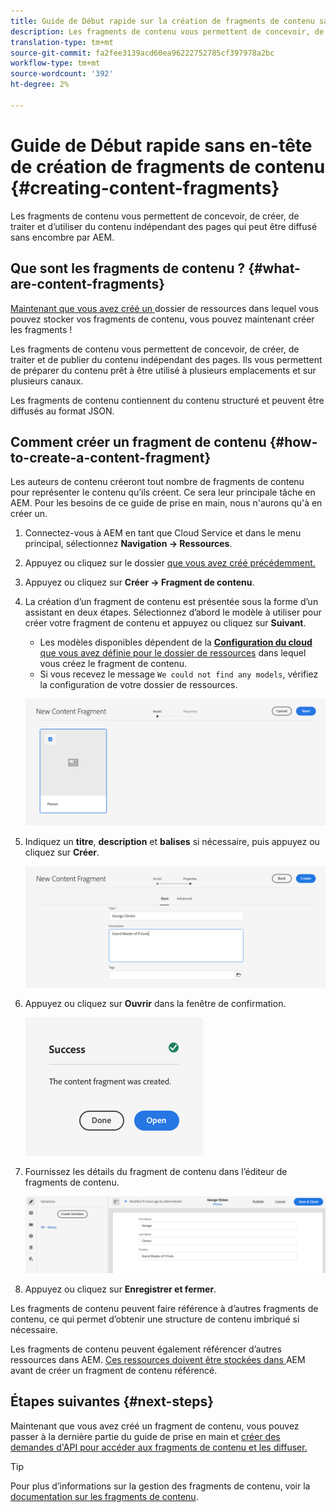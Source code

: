 ```yaml
---
title: Guide de Début rapide sur la création de fragments de contenu sans en-tête
description: Les fragments de contenu vous permettent de concevoir, de créer, de traiter et d’utiliser du contenu indépendant des pages qui peut être diffusé sans encombre par AEM.
translation-type: tm+mt
source-git-commit: fa2fee3139acd60ea96222752785cf397978a2bc
workflow-type: tm+mt
source-wordcount: '392'
ht-degree: 2%

---
```



# Guide de Début rapide sans en-tête de création de fragments de contenu {#creating-content-fragments}

Les fragments de contenu vous permettent de concevoir, de créer, de traiter et d’utiliser du contenu indépendant des pages qui peut être diffusé sans encombre par AEM.

## Que sont les fragments de contenu ? {#what-are-content-fragments}

[Maintenant que vous avez créé un ](create-assets-folder.md) dossier de ressources dans lequel vous pouvez stocker vos fragments de contenu, vous pouvez maintenant créer les fragments !

Les fragments de contenu vous permettent de concevoir, de créer, de traiter et de publier du contenu indépendant des pages. Ils vous permettent de préparer du contenu prêt à être utilisé à plusieurs emplacements et sur plusieurs canaux.

Les fragments de contenu contiennent du contenu structuré et peuvent être diffusés au format JSON.

## Comment créer un fragment de contenu {#how-to-create-a-content-fragment}

Les auteurs de contenu créeront tout nombre de fragments de contenu pour représenter le contenu qu’ils créent. Ce sera leur principale tâche en AEM. Pour les besoins de ce guide de prise en main, nous n&#39;aurons qu&#39;à en créer un.

1. Connectez-vous à AEM en tant que Cloud Service et dans le menu principal, sélectionnez **Navigation -> Ressources**.
1. Appuyez ou cliquez sur le dossier [que vous avez créé précédemment.](create-assets-folder.md)
1. Appuyez ou cliquez sur **Créer -> Fragment de contenu**.
1. La création d’un fragment de contenu est présentée sous la forme d’un assistant en deux étapes. Sélectionnez d’abord le modèle à utiliser pour créer votre fragment de contenu et appuyez ou cliquez sur **Suivant**.
   * Les modèles disponibles dépendent de la [**Configuration du cloud** que vous avez définie pour le dossier de ressources](create-assets-folder.md) dans lequel vous créez le fragment de contenu.
   * Si vous recevez le message `We could not find any models`, vérifiez la configuration de votre dossier de ressources.

   ![Sélectionner le modèle de fragment de contenu](../assets/content-fragment-model-select.png)
1. Indiquez un **titre**, **description** et **balises** si nécessaire, puis appuyez ou cliquez sur **Créer**.

   ![Créer un fragment de contenu](../assets/content-fragment-create.png)
1. Appuyez ou cliquez sur **Ouvrir** dans la fenêtre de confirmation.

   ![Confirmation de création du fragment de contenu](../assets/content-fragment-confirmation.png)
1. Fournissez les détails du fragment de contenu dans l’éditeur de fragments de contenu.

   ![Éditeur de fragment de contenu](../assets/content-fragment-edit.png)
1. Appuyez ou cliquez sur **Enregistrer et fermer**.

Les fragments de contenu peuvent faire référence à d’autres fragments de contenu, ce qui permet d’obtenir une structure de contenu imbriqué si nécessaire.

Les fragments de contenu peuvent également référencer d’autres ressources dans AEM. [Ces ressources doivent être stockées dans ](/help/assets/manage-digital-assets.md) AEM avant de créer un fragment de contenu référencé.

## Étapes suivantes {#next-steps}

Maintenant que vous avez créé un fragment de contenu, vous pouvez passer à la dernière partie du guide de prise en main et [créer des demandes d&#39;API pour accéder aux fragments de contenu et les diffuser.](create-api-request.md)

>[!TIP]
>
>Pour plus d’informations sur la gestion des fragments de contenu, voir la [documentation sur les fragments de contenu](/help/assets/content-fragments/content-fragments.md).
